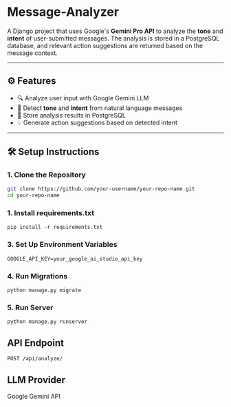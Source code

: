 # Message-Analyzer

A Django project that uses Google's **Gemini Pro API** to analyze the **tone** and **intent** of user-submitted messages. The analysis is stored in a PostgreSQL database, and relevant action suggestions are returned based on the message context.

---

## ⚙️ Features

- 🔍 Analyze user input with Google Gemini LLM
- 🧠 Detect **tone** and **intent** from natural language messages
- 💾 Store analysis results in PostgreSQL
- 💡 Generate action suggestions based on detected intent

---

## 🛠️ Setup Instructions

### 1. Clone the Repository

```bash
git clone https://github.com/your-username/your-repo-name.git
cd your-repo-name
```

### 1. Install requirements.txt
```
pip install -r requirements.txt
```
### 3. Set Up Environment Variables
```
GOOGLE_API_KEY=your_google_ai_studio_api_key
```
### 4. Run Migrations
```
python manage.py migrate
```

### 5. Run Server
```
python manage.py runserver
```

## API Endpoint
```
POST /api/analyze/
```
## LLM Provider
Google Gemini API

